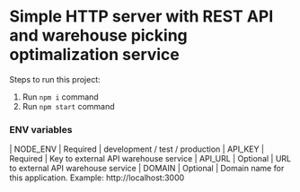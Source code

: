 # Simple HTTP server with REST API and warehouse picking optimalization service

Steps to run this project:

1. Run `npm i` command
3. Run `npm start` command

### ENV variables

| NODE_ENV       			| Required    | development / test / production
| API_KEY       			| Required    | Key to external API warehouse service
| API_URL       			| Optional    | URL to external API warehouse service
| DOMAIN           			| Optional    | Domain name for this application. Example: http://localhost:3000
